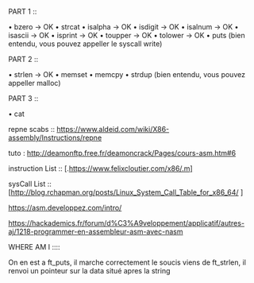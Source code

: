 
PART 1 ::


• bzero		-> OK
• strcat
• isalpha	-> OK
• isdigit	-> OK
• isalnum	-> OK
• isascii	-> OK
• isprint	-> OK
• toupper 	-> OK
• tolower	-> OK
• puts (bien entendu, vous pouvez appeller le syscall write)


PART 2 ::

• strlen	-> OK
• memset
• memcpy
• strdup (bien entendu, vous pouvez appeller malloc)

PART 3 ::

• cat








repne scabs :: https://www.aldeid.com/wiki/X86-assembly/Instructions/repne

tuto : http://deamonftp.free.fr/deamoncrack/Pages/cours-asm.htm#6

instruction List :: [.https://www.felixcloutier.com/x86/.m]


sysCall List :: [http://blog.rchapman.org/posts/Linux_System_Call_Table_for_x86_64/ ]

https://asm.developpez.com/intro/


https://hackademics.fr/forum/d%C3%A9veloppement/applicatif/autres-aj/1218-programmer-en-assembleur-asm-avec-nasm








WHERE AM I :::: 

On en est a ft_puts, il marche correctement le soucis viens de ft_strlen, il renvoi un pointeur sur la data situé apres la string